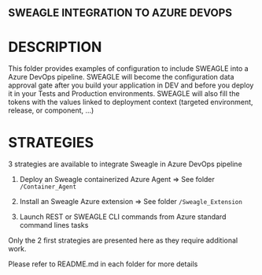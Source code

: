 ## SWEAGLE INTEGRATION TO AZURE DEVOPS

# DESCRIPTION

This folder provides examples of configuration to include SWEAGLE into a Azure DevOps pipeline.
SWEAGLE will become the configuration data approval gate after you build your application in DEV and before you deploy it in your Tests and Production environments.
SWEAGLE will also fill the tokens with the values linked to deployment context (targeted environment, release, or component, ...)

# STRATEGIES

3 strategies are available to integrate Sweagle in Azure DevOps pipeline

1. Deploy an Sweagle containerized Azure Agent
  => See folder `/Container_Agent`

2. Install an Sweagle Azure extension
  => See folder `/Sweagle_Extension`

3. Launch REST or SWEAGLE CLI commands from Azure standard command lines tasks

Only the 2 first strategies are presented here as they require additional work.

Please refer to README.md in each folder for more details
